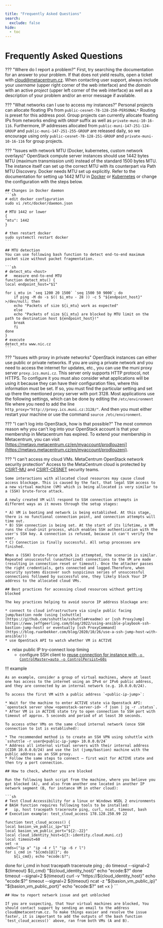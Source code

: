 ```yaml
---

title: "Frequently Asked Questions"
search:
  exclude: false
hide:
  - toc
---
```


# Frequently Asked Questions

??? "Where do I report a problem?"
	First, try searching the documentation for an answer to your problem. If that does not yield results, open a
	ticket with [cloud@metacentrum.cz](mailto:cloud@metacentrum.cz). When contacting user support, always
	include your *username* (upper right corner of the web interface) and the *domain* with
	an active *project* (upper left corner of the web interface) as well as a description of
	your problem and/or an error message if available.

??? "What networks can I use to access my instances?"
	Personal projects can allocate floating IPs from `public-cesnet-78-128-250-PERSONAL*` Routing is preset for this address pool.
	Group projects can currently allocate floating IPs from networks ending with `GROUP` suffix as well as `private-muni-10-16-116`.
	Furthermore, IP addresses allocated from `public-muni-147-251-124-GROUP` and `public-muni-147-251-255-GROUP` are released daily, so we encourage using only `public-cesnet-78-128-251-GROUP` and `private-muni-10-16-116` for group projects.

??? "Issues with network MTU (Docker, kubernetes, custom network overlays)"
	OpenStack compute server instances should use 1442 bytes MTU (maximum transmission unit) instead of the standard 1500 bytes MTU. The instance itself can set up the correct MTU with its counterpart via Path MTU Discovery. Docker needs MTU set up explicitly. Refer to the documentation for setting up 1442 MTU in [Docker](https://docs.docker.com/v17.09/engine/userguide/networking/default_network/custom-docker0/) or [Kubernetes](https://docs.projectcalico.org/v3.5/usage/configuration/mtu) or change the configuration with the steps below.

	## Changes in Docker daemon
	```sh
	# edit docker configuration
	sudo vi /etc/docker/daemon.json

	# MTU 1442 or lower
	{
	"mtu": 1442
	}

	# then restart docker
	sudo systemctl restart docker
	```

	## MTU detection
	You can use following bash function to detect end-to-end maximum packet size without packet fragmentation.

	```sh
	# detect_mtu <host>
	#   measure end-to-end MTU
	function detect_mtu() {
	local endpoint_host="$1"

	for i_mtu in `seq 1200 20 1500` `seq 1500 50 9000`; do
		if ping -M do -s $(( $i_mtu - 28 )) -c 5 "${endpoint_host}" >/dev/null; then
		echo "Packets of size ${i_mtu} work as expected"
		else
		echo "Packets of size ${i_mtu} are blocked by MTU limit on the path to destination host ${endpoint_host}!"
		break
		fi
	done
	}
	# execute
	detect_mtu www.nic.cz
	```    

??? "Issues with proxy in private networks"
	OpenStack instances can either use public or private networks. If you are using a private network and you need to access the internet for updates, etc., you can use the muni proxy server `proxy.ics.muni.cz`. This server only supports HTTP protocol, not HTTPS. To configure it you must also consider what applications
	will be using it because they can have their configuration files, where this information must be set. If so, you must find the particular setting and set up there
	the mentioned proxy server with port 3128. Most applications use the following settings, which can be done by editing the `/etc/environment` file where you need to add the line
	`http_proxy="http://proxy.ics.muni.cz:3128/"`. And then you must either restart your machine or use the command `source /etc/environment`.

??? "I can't log into OpenStack, how is that possible?"
	The most common reason why you can't log into your OpenStack account is that your membership in Metacentrum has expired. To extend your membership in Metacentrum,
	you can visit [https://metavo.metacentrum.cz/en/myaccount/prodlouzeni](https://metavo.metacentrum.cz/en/myaccount/prodlouzeni).

??? "I can't access my cloud VMs. MetaCentrum OpenStack network security protection"
	Access to the MetaCentrum cloud is protected by [CSIRT-MU](https://csirt.muni.cz/?lang=en) and [CSIRT-CESNET](https://csirt.cesnet.cz/en/index) security teams.

	Some interactions with allocated cloud resources may cause cloud access blockage. This is caused by the fact, that legal SSH access to a new virtual machine (VM) which is being allocated is very similar to a (SSH) brute-force attack.

	A newly created VM will respond to SSH connection attempts in different ways as it moves through the setup stages:

	* A) VM is booting and network is being established. At this stage, there is no functional connection point, and connection attempts will time out.
	* B) SSH connection is being set. At the start of its lifetime, a VM runs the cloud-init process, which enables SSH authentication with the user's SSH key. A connection is refused, because it can't verify the user.
  	* C) Connection is finally successful. All setup processes are finished.

	When a (SSH) brute-force attack is attempted, the scenario is similar. Repeated unsuccessful (unauthorized) connections to the VM are made (resulting in connection reset or timeout). Once the attacker passes the right credentials, gets connected and logged.Therefore, when security systems discover such suspicious series of unsuccessful connections followed by successful one, they likely block Your IP address to the allocated cloud VMs.

	## Best practices for accessing cloud resources without getting blocked

	The key practices helping to avoid source IP address blockage are:

	* connect to cloud infrastructure via single public facing jump/bastion node (using [sshuttle](https://github.com/sshuttle/sshuttle#readme) or [ssh ProxyJump](https://www.jeffgeerling.com/blog/2022/using-ansible-playbook-ssh-bastion-jump-host) or eventually [ssh ProxyCommand](https://blog.ruanbekker.com/blog/2020/10/26/use-a-ssh-jump-host-with-ansible/))
	* use OpenStack API to watch whether VM is ACTIVE
  * relax public IP try-connect loop timing
	* configure SSH client to [reuse connection for instance with `-o ControlMaster=auto -o ControlPersist=60s`](https://en.wikibooks.org/wiki/OpenSSH/Cookbook/Multiplexing)

  !!! example

  	As an example, consider a group of virtual machines, where at least one has access to the internet using an IPv4 or IPv6 public address, and they are connected by an internal network (e.g. 10.0.0.0/24).

    To access the first VM with a public address `<public-ip-jump>`:

  	* Wait for the machine to enter ACTIVE state via Openstack API: `openstack server show <openstack-server-id> -f json | jq -r .status`.
  	* After VM is in ACTIVE state try to open connection to SSH port with timeout of approx. 5 seconds and period of at least 30 seconds.

  	To access other VMs on the same cloud internal network (once SSH connection to 1st is established):

  	* The recommended method is to create an SSH VPN using sshuttle with `sshuttle -r user@<public-ip-jump> 10.0.0.0/24`
  	* Address all internal virtual servers with their internal address (CIDR 10.0.0.0/24) and use the 1st (jump/bastion) machine with the public address as an SSH proxy.
  	* Follow the same steps to connect – first wait for ACTIVE state and then try a port connection.

	## How to check, whether you are blocked

	Run the following bash script from the machine, where you believe you got blocked (A), and also from another one located in another IP network segment (B, for instance VM in other cloud):

	```sh
	# Test Cloud Accessibility for a linux or Windows WSDL 2 environments
	# BASH function requires following tools to be installed:
	#   ip, host tracepath traceroute ping, curl, ncat, timeout, bash
	# Execution example: test_cloud_access 178.128.250.99 22

	function test_cloud_access() {
	local basion_vm_public_ip="$1"
	local basion_vm_public_port="${2:-22}"
	local cloud_identity_host=${3:-identity.cloud.muni.cz}
	local timeout=60
	set -x
	cmds=("ip a" "ip -4 r l" "ip -6 r l")
	for i_cmd in "${cmds[@]}"; do
		${i_cmd}; echo "ecode:$?";
  done
	for i_cmd in host tracepath traceroute ping ; do
		timeout --signal=2 ${timeout} ${i_cmd} "${cloud_identity_host}"
		echo "ecode:$?"
	done
	timeout --signal=2 ${timeout} curl -v "https://${cloud_identity_host}"
	echo "ecode:$?"
	timeout --signal=2 ${timeout} ncat -z "${basion_vm_public_ip}" "${basion_vm_public_port}"
	echo "ecode:$?"
	set +x
	}
	```

	## How to report network issue and get unblocked

	If you are suspecting, that Your virtual machines are blocked, You should contact support by sending an email to the address cloud@metacentrum.cz. To make things easier and resolve the issue faster, it is important to add the outputs of the bash function `test_cloud_access()` above, ran from both VMs (A and B).
